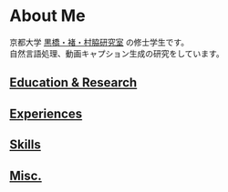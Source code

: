 # About Me
京都大学 [黒橋・褚・村脇研究室](https://nlp.ist.i.kyoto-u.ac.jp/) の修士学生です。  
自然言語処理、動画キャプション生成の研究をしています。

## [Education & Research](/contents/education.md)

## [Experiences](/contents/jobs.md)

## [Skills](/contents/programming.md)

## [Misc.](/contents/misc.md)
